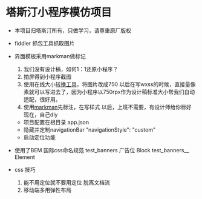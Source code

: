 # 塔斯汀小程序模仿项目

- 本项目归塔斯汀所有，只做学习，请尊重原厂版权

- fiddler 抓包工具抓取图片

- 界面模板采用markman做标记
  1. 我们没有设计稿，如何1：1还原小程序？
  2. 拍屏得到小程序截图
  3. 使用在线大小[转换工具](https://www.gaitubao.com/)，将图片改成750
  以后在写wxss的时候，直接量像素就可以写进去了，因为小程序以750rpx作为设计稿标准大小帮我们自动适配，很好用。
   4. 使用[markman](http://www.getmarkman.com/)先标注，在写样式
   以后，上班不需要，有设计师给你标好
   现在，自己diy


   - 项目配置在根目录 app.json
    - 隐藏并定制navigationBar
      "navigationStyle": "custom"
    - 启动定位功能

- 使用了BEM 国际css命名规范
  test_banners  广告位  Block
  test_banners__  Element

- css 技巧
  1.  能不用定位就不要用定位
    脱离文档流
  2.  移动端多用弹性布局
